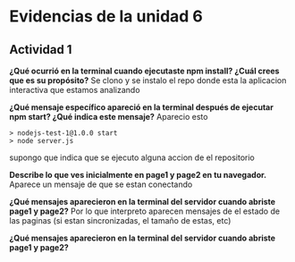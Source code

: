 
# Evidencias de la unidad 6

## Actividad 1
**¿Qué ocurrió en la terminal cuando ejecutaste npm install? ¿Cuál crees que es su propósito?**
Se clono y se instalo el repo donde esta la aplicacion interactiva que estamos analizando 

**¿Qué mensaje específico apareció en la terminal después de ejecutar npm start? ¿Qué indica este mensaje?**
Aparecio esto 
```
> nodejs-test-1@1.0.0 start
> node server.js
```
supongo que indica que se ejecuto alguna accion de el repositorio 

**Describe lo que ves inicialmente en page1 y page2 en tu navegador.**
Aparece un mensaje de que se estan conectando 

**¿Qué mensajes aparecieron en la terminal del servidor cuando abriste page1 y page2?**
Por lo que interpreto aparecen mensajes de el estado de las paginas (si estan sincronizadas, el tamaño de estas, etc) 

**¿Qué mensajes aparecieron en la terminal del servidor cuando abriste page1 y page2?**







